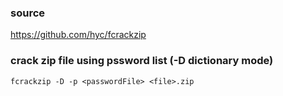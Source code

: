 ### source
https://github.com/hyc/fcrackzip  

### crack zip file using pssword list (-D dictionary mode)
```
fcrackzip -D -p <passwordFile> <file>.zip
```

